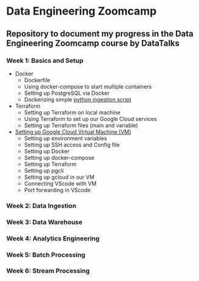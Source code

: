# Data Engineering Zoomcamp
## Repository to document my progress in the Data Engineering Zoomcamp course by DataTalks

### Week 1: Basics and Setup
- Docker
	- Dockerfile
	- Using docker-compose to start multiple containers
	- Setting up PostgreSQL via Docker
	- Dockerizing simple [python ingestion script](https://github.com/satvikjadhav/data-engineering-zoomcamp/blob/main/week_1_-_basics_and_setup/docker_sql/upload_data.py)
- Terraform
	- Setting up Terraform on local machine
	- Using Terraform to set up our Google Cloud services
	- Setting up Terraform files (main and variable)
- [Setting up Google Cloud Virtual Machine (VM)](https://github.com/satvikjadhav/data-engineering-zoomcamp/blob/main/week_1_-_basics_and_setup/terraform_gcp/setting_up_env_on_gcloud_cloud_vm_and_SSH_access_notes.txt)
	- Setting up environment variables
	- Setting up SSH access and Config file
	- Setting up Docker
	- Setting up docker-compose
	- Setting up Terraform
	- Setting up pgcli
	- Setting up gcloud in our VM
	- Connecting VScode with VM
	- Port forwarding in VScode

### Week 2: Data Ingestion


### Week 3: Data Warehouse


### Week 4: Analytics Engineering


### Week 5: Batch Processing


### Week 6: Stream Processing